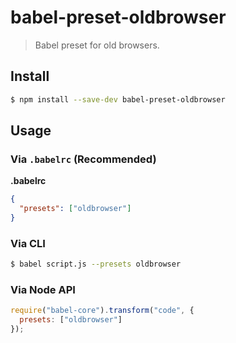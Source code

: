# babel-preset-oldbrowser

> Babel preset for old browsers.

## Install

```sh
$ npm install --save-dev babel-preset-oldbrowser
```

## Usage

### Via `.babelrc` (Recommended)

**.babelrc**

```json
{
  "presets": ["oldbrowser"]
}
```

### Via CLI

```sh
$ babel script.js --presets oldbrowser 
```

### Via Node API

```javascript
require("babel-core").transform("code", {
  presets: ["oldbrowser"]
});
```
